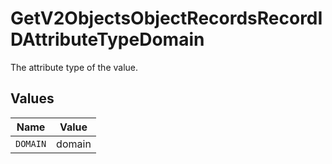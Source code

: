 # GetV2ObjectsObjectRecordsRecordIDAttributeTypeDomain

The attribute type of the value.


## Values

| Name     | Value    |
| -------- | -------- |
| `DOMAIN` | domain   |
